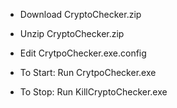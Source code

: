 - Download CryptoChecker.zip
- Unzip CryptoChecker.zip

- Edit CrytpoChecker.exe.config

- To Start: Run CrytpoChecker.exe
- To Stop: Run KillCryptoChecker.exe
